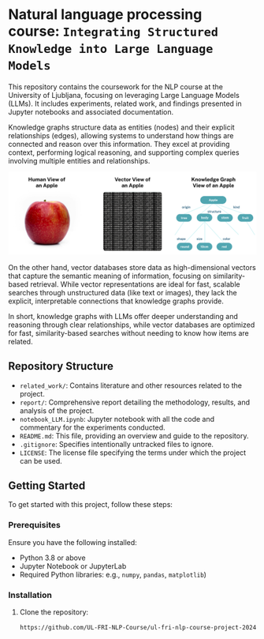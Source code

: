 # Natural language processing course: `Integrating Structured Knowledge into Large Language Models`



This repository contains the coursework for the NLP course at the University of Ljubljana, focusing on leveraging Large Language Models (LLMs). It includes experiments, related work, and findings presented in Jupyter notebooks and associated documentation.

Knowledge graphs structure data as entities (nodes) and their explicit relationships (edges), allowing systems to understand how things are connected and reason over this information. They excel at providing context, performing logical reasoning, and supporting complex queries involving multiple entities and relationships.


 ![alt text](related_work/img/image-6.png)

On the other hand, vector databases store data as high-dimensional vectors that capture the semantic meaning of information, focusing on similarity-based retrieval. While vector representations are ideal for fast, scalable searches through unstructured data (like text or images), they lack the explicit, interpretable connections that knowledge graphs provide.

In short, knowledge graphs with LLMs offer deeper understanding and reasoning through clear relationships, while vector databases are optimized for fast, similarity-based searches without needing to know how items are related.
## Repository Structure

- `related_work/`: Contains literature and other resources related to the project.
- `report/`: Comprehensive report detailing the methodology, results, and analysis of the project.
- `notebook_LLM.ipynb`: Jupyter notebook with all the code and commentary for the experiments conducted.
- `README.md`: This file, providing an overview and guide to the repository.
- `.gitignore`: Specifies intentionally untracked files to ignore.
- `LICENSE`: The license file specifying the terms under which the project can be used.

## Getting Started

To get started with this project, follow these steps:

### Prerequisites

Ensure you have the following installed:
- Python 3.8 or above
- Jupyter Notebook or JupyterLab
- Required Python libraries:  e.g., `numpy`, `pandas`, `matplotlib`)

### Installation

1. Clone the repository:
   ```bash
   https://github.com/UL-FRI-NLP-Course/ul-fri-nlp-course-project-2024-2025-triolingual

